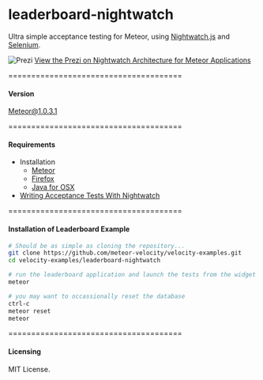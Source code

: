 leaderboard-nightwatch
======================

Ultra simple acceptance testing for Meteor, using [Nightwatch.js](http://nightwatchjs.org/) and [Selenium](http://www.seleniumhq.org/).

![Prezi](https://raw.githubusercontent.com/meteor-velocity/velocity-examples/master/leaderboard-nightwatch/nightwatch.prezi.png)
[View the Prezi on Nightwatch Architecture for Meteor Applications](http://prezi.com/muvofev3r0n0/?utm_campaign=share&utm_medium=copy&rc=ex0share)  


======================================
####  Version  

Meteor@1.0.3.1


======================================
####  Requirements  

- Installation
  - [Meteor](https://www.meteor.com/install)  
  - [Firefox](https://www.mozilla.org/en-US/firefox/new/)  
  - [Java for OSX](http://support.apple.com/kb/DL1572)  
- [Writing Acceptance Tests With Nightwatch](https://github.com/awatson1978/meteor-cookbook/blob/master/cookbook/writing.acceptance.test.md)  


======================================
####  Installation of Leaderboard Example

````sh
# Should be as simple as cloning the repository...  
git clone https://github.com/meteor-velocity/velocity-examples.git
cd velocity-examples/leaderboard-nightwatch

# run the leaderboard application and launch the tests from the widget
meteor

# you may want to occassionally reset the database
ctrl-c
meteor reset
meteor
````


======================================
#### Licensing  
MIT License.
